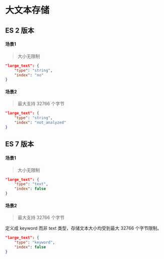 # 大文本存储

## ES 2 版本

#### 场景1

> 大小无限制

```json
"large_text": {
    "type": "string",
    "index": "no"
}
```

#### 场景2

> 最大支持 32766 个字节

```json
"large_text": {
    "type": "string",
    "index": "not_analyzed"
}
```


## ES 7 版本

#### 场景1

> 大小无限制

```json
"large_text": {
    "type": "text",
    "index": false
}
```

#### 场景2

> 最大支持 32766 个字节

定义成 keyword 而非 text 类型，存储文本大小均受到最大 32766 个字节限制。

```json
"large_text": {
    "type": "keyword",
    "index": false
}
```